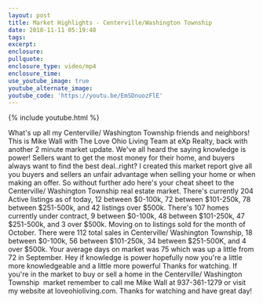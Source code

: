 ```yaml
---
layout: post
title: Market Highlights - Centerville/Washington Township
date: 2018-11-11 05:19:48
tags:
excerpt:
enclosure:
pullquote:
enclosure_type: video/mp4
enclosure_time:
use_youtube_image: true
youtube_alternate_image:
youtube_code: 'https://youtu.be/EmSDnuozFlE'
---
```


{% include youtube.html %}

What's up all my Centerville/ Washington Township friends and neighbors! This is Mike Wall with The Love Ohio Living Team at eXp Realty, back with another 2 minute market update. We've all heard the saying knowledge is power! Sellers want to get the most money for their home, and buyers always want to find the best deal..right? I created this market report give all you buyers and sellers an unfair advantage when selling your home or when making an offer. So without further ado here's your cheat sheet to the Centerville/ Washington Township real estate market. There's currently 204 Active listings as of today, 12 between $0-100k, 72 between $101-250k, 78 between $251-500k, and 42 listings over $500k. There's 107 homes currently under contract, 9 between $0-100k, 48 between $101-250k, 47 $251-500k, and 3 over $500k. Moving on to listings sold for the month of October. There were 112 total sales in Centerville/ Washington Township, 18 between $0-100k, 56 between $101-250k, 34 between $251-500K, and 4 over $500k. Your average days on market was 75 which was up a little from 72 in September. Hey if knowledge is power hopefully now you're a little more knowledgeable and a little more powerful Thanks for watching. If you're in the market to buy or sell a home in the Centerville/ Washington Township&nbsp; market remember to call me Mike Wall at 937-361-1279 or visit my website at loveohioliving.com. Thanks for watching and have great day!
